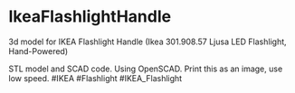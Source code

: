 # IkeaFlashlightHandle
3d model for IKEA Flashlight Handle (Ikea 301.908.57 Ljusa LED Flashlight, Hand-Powered)

STL model and SCAD code. Using OpenSCAD. Print this as an image, use low speed.
#IKEA #Flashlight #IKEA_Flashlight
